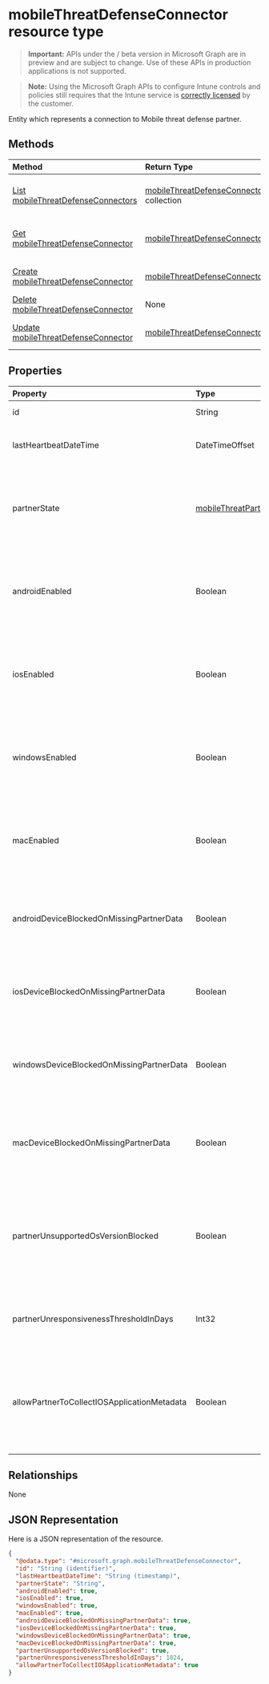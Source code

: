 ﻿# mobileThreatDefenseConnector resource type

> **Important:** APIs under the / beta version in Microsoft Graph are in preview and are subject to change. Use of these APIs in production applications is not supported.

> **Note:** Using the Microsoft Graph APIs to configure Intune controls and policies still requires that the Intune service is [correctly licensed](https://go.microsoft.com/fwlink/?linkid=839381) by the customer.

Entity which represents a connection to Mobile threat defense partner.
## Methods
|Method|Return Type|Description|
|:---|:---|:---|
|[List mobileThreatDefenseConnectors](../api/intune_onboarding_mobilethreatdefenseconnector_list.md)|[mobileThreatDefenseConnector](../resources/intune_onboarding_mobilethreatdefenseconnector.md) collection|List properties and relationships of the [mobileThreatDefenseConnector](../resources/intune_onboarding_mobilethreatdefenseconnector.md) objects.|
|[Get mobileThreatDefenseConnector](../api/intune_onboarding_mobilethreatdefenseconnector_get.md)|[mobileThreatDefenseConnector](../resources/intune_onboarding_mobilethreatdefenseconnector.md)|Read properties and relationships of the [mobileThreatDefenseConnector](../resources/intune_onboarding_mobilethreatdefenseconnector.md) object.|
|[Create mobileThreatDefenseConnector](../api/intune_onboarding_mobilethreatdefenseconnector_create.md)|[mobileThreatDefenseConnector](../resources/intune_onboarding_mobilethreatdefenseconnector.md)|Create a new [mobileThreatDefenseConnector](../resources/intune_onboarding_mobilethreatdefenseconnector.md) object.|
|[Delete mobileThreatDefenseConnector](../api/intune_onboarding_mobilethreatdefenseconnector_delete.md)|None|Deletes a [mobileThreatDefenseConnector](../resources/intune_onboarding_mobilethreatdefenseconnector.md).|
|[Update mobileThreatDefenseConnector](../api/intune_onboarding_mobilethreatdefenseconnector_update.md)|[mobileThreatDefenseConnector](../resources/intune_onboarding_mobilethreatdefenseconnector.md)|Update the properties of a [mobileThreatDefenseConnector](../resources/intune_onboarding_mobilethreatdefenseconnector.md) object.|

## Properties
|Property|Type|Description|
|:---|:---|:---|
|id|String|Not yet documented|
|lastHeartbeatDateTime|DateTimeOffset|DateTime of last Heartbeat recieved from the Data Sync Partner|
|partnerState|[mobileThreatPartnerTenantState](../resources/intune_onboarding_mobilethreatpartnertenantstate.md)|Data Sync Partner state for this account. Possible values are: `unavailable`, `available`, `enabled`, `unresponsive`.|
|androidEnabled|Boolean|For Android, set whether data from the data sync partner should be used during compliance evaluations|
|iosEnabled|Boolean|For IOS, get or set whether data from the data sync partner should be used during compliance evaluations|
|windowsEnabled|Boolean|For Windows, get or set whether data from the data sync partner should be used during compliance evaluations|
|macEnabled|Boolean|For Mac, get or set whether data from the data sync partner should be used during compliance evaluations|
|androidDeviceBlockedOnMissingPartnerData|Boolean|For Android, set whether Intune must receive data from the data sync partner prior to marking a device compliant|
|iosDeviceBlockedOnMissingPartnerData|Boolean|For IOS, set whether Intune must receive data from the data sync partner prior to marking a device compliant|
|windowsDeviceBlockedOnMissingPartnerData|Boolean|For Windows, set whether Intune must receive data from the data sync partner prior to marking a device compliant|
|macDeviceBlockedOnMissingPartnerData|Boolean|For Mac, get or set whether Intune must receive data from the data sync partner prior to marking a device compliant|
|partnerUnsupportedOsVersionBlocked|Boolean|Get or set whether to block devices on the enabled platforms that do not meet the minimum version requirements of the Data Sync Partner|
|partnerUnresponsivenessThresholdInDays|Int32|Get or Set days the per tenant tolerance to unresponsiveness for this partner integration|
|allowPartnerToCollectIOSApplicationMetadata|Boolean|For IOS devices, allows the admin to configure whether the data sync partner may also collect metadata about installed applications from Intune|

## Relationships
None
## JSON Representation
Here is a JSON representation of the resource.
<!-- {
  "blockType": "resource",
  "keyProperty": "id",
  "@odata.type": "microsoft.graph.mobileThreatDefenseConnector"
}
-->
``` json
{
  "@odata.type": "#microsoft.graph.mobileThreatDefenseConnector",
  "id": "String (identifier)",
  "lastHeartbeatDateTime": "String (timestamp)",
  "partnerState": "String",
  "androidEnabled": true,
  "iosEnabled": true,
  "windowsEnabled": true,
  "macEnabled": true,
  "androidDeviceBlockedOnMissingPartnerData": true,
  "iosDeviceBlockedOnMissingPartnerData": true,
  "windowsDeviceBlockedOnMissingPartnerData": true,
  "macDeviceBlockedOnMissingPartnerData": true,
  "partnerUnsupportedOsVersionBlocked": true,
  "partnerUnresponsivenessThresholdInDays": 1024,
  "allowPartnerToCollectIOSApplicationMetadata": true
}
```





